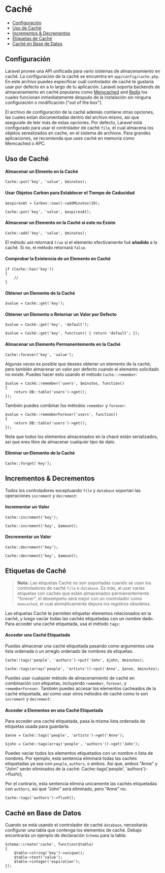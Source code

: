 # Caché

- [Configuración](#configuration)
- [Uso de Caché](#cache-usage)
- [Incrementos & Decrementos](#increments-and-decrements)
- [Etiquetas de Caché](#cache-tags)
- [Caché en Base de Datos](#database-cache)

<a name="configuration"></a>
## Configuración

Laravel provee una API unificada para vario sistemas de almacenamiento en caché. La configuración de la caché se encuentra en `app/config/cache.php`. En este archivo puedes especificar cuál controlador de caché te gustaría usar por defecto en a lo largo de tu aplicación. Laravel soporta backends de almacenamiento en caché populares como [Memcached](http://memcached.org) and [Redis](http://redis.io) los cuales funcionan inmediatamente después de la instalación sin ninguna configuración o modificación ("out of the box").

El archivo de configuración de la caché además contiene otras opciones, las cuales estan documentadas dentro del archivo mismo, así que asegurate de leer más de estas opciones. Por defecto, Laravel está configurado para usar el controlador de caché `file`, el cual almacena los objetos serealizados en cache, en el sistema de archivos. Para grandes aplicaciones, se recomienda que uses caché en memoria como Memcached o APC.

<a name="cache-usage"></a>
## Uso de Caché

#### Almacenar un Elmento en la Caché

	Cache::put('key', 'value', $minutes);

#### Usar Objetos Carbon para Establecer el Tiempo de Caducidad

	$expiresAt = Carbon::now()->addMinutes(10);

	Cache::put('key', 'value', $expiresAt);

#### Almacenar un Elemento en la Caché sí este no Existe

	Cache::add('key', 'value', $minutes);

El método `add` retornará `true` si el elemento efectivamente fué **añadido** a la caché. Si no, el método retornará `false`.

#### Comprobar la Existencia de un Elemento en Caché

	if (Cache::has('key'))
	{
		//
	}

#### Obtener un Elemento de la Caché

	$value = Caché::get('key');

#### Obtener un Elemento o Retornar un Valor por Defecto

	$value = Caché::get('key', 'default');

	$value = Caché::get('key', function() { return 'default'; });

#### Almacenar un Elemento Permanentemente en la Caché

	Cache::forever('key', 'value');

Algunas veces es posible que desees obtener un elemento de la caché, pero también almacenar un valor por defecto cuando el elemento solicitado no existe. Puedes hacer esto usando el método `Cache::remember`:

	$value = Caché::remember('users', $minutes, function()
	{
		return DB::table('users')->get();
	});

También puedes combinar los métodos `remember` y `forever`:

	$value = Caché::rememberForever('users', function()
	{
		return DB::table('users')->get();
	});

Nota que todos los elementos almacenados en la chacé están serializados, asi que eres libre de almacenar cualquier tipo de dato.

#### Eliminar un Elemento de la Caché

	Cache::forget('key');

<a name="increments-and-decrements"></a>
## Incrementos & Decrementos

Todos los controladores exceptuando `file` y `database` soportan las operaciones `increment` y `decrement`:

#### Incrementar un Valor

	Cache::increment('key');

	Cache::increment('key', $amount);

#### Decrementar un Valor

	Cache::decrement('key');

	Cache::decrement('key', $amount);

<a name="cache-tags"></a>
## Etiquetas de Caché

> **Nota:** Las etiquetas Caché no son soportadas cuando se usan los controladores de caché `file` o `database`. Es más, al usar varias etiquetas con cachés que están almacenados permanentemente "forever", el desempeño será mejor con un controlador como `memcached`, el cual atomáticamente depura los registros obsoletos.

Las etiquetas Caché te permiten etiquetar elementos relacionados en la caché, y luego vaciar todas las cachés etiquetadas con un nombre dado. Para acceder  una caché etiquetada, usa el método `tags`:

#### Acceder una Caché Etiquetada

Puedes almacenar una caché etiquetada pasando como argumentos una lista ordenada o un arreglo ordenado de nombres de etiquetas.

	Cache::tags('people', 'authors')->put('John', $john, $minutes);

	Cache::tags(array('people', 'artists'))->put('Anne', $anne, $minutes);

Puedes usar cualquier método de almacenamiento de caché en combinación con etiquetas, incluyendo `remember`, `forever`, y `rememberForever`. También puedes accesar los elementos cacheados de la caché etiquetada, así como usar otros métodos de caché como lo son `increment` y `decrement`:

#### Acceder a Elementos en una Caché Etiquetada

Para acceder una caché etiquetada, pasa la misma lista ordenada de etiquetas usada para guardarla.

	$anne = Caché::tags('people', 'artists')->get('Anne');

	$john = Caché::tags(array('people', 'authors'))->get('John');


Puedes vaciar todos los elementos etiquetados con un nombre o lista de nombres. Por ejemplo, esta sentencia eliminará todas las cachés etiquetadas ya sea con `people`, `authors`, o ambos. Asi que, ambos "Anne" y "John" serán eliminados de la caché:
	Cache::tags('people', 'authors')->flush();

Por el contrario, esta sentencia elimina unicamente las cachés etiquetadas con `authors`, asi que "John" será eliminado, pero "Anne" no.

	Cache::tags('authors')->flush();

<a name="database-cache"></a>
## Caché en Base de Datos

Cuando se está usando el controlador de caché `database`, necesitarás configurar una tabla que contenga los elementos de caché. Debajo encontrarás un ejemplo de declaración `Schema` para la tabla:

	Schema::create('cache', function($table)
	{
		$table->string('key')->unique();
		$table->text('value');
		$table->integer('expiration');
	});
